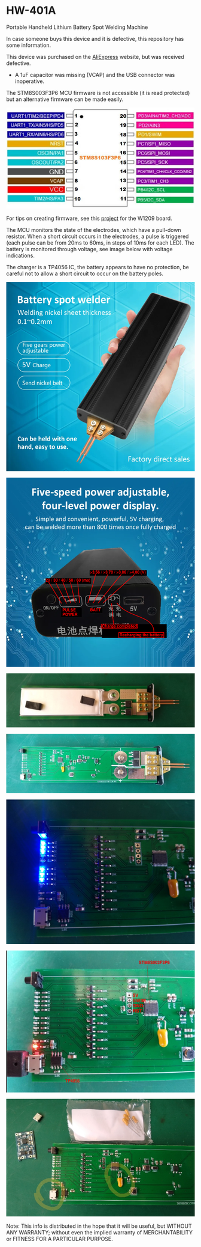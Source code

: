 # HW-401A
Portable Handheld Lithium Battery Spot Welding Machine

In case someone buys this device and it is defective, this repository has some information.

This device was purchased on the [AliExpress](https://www.aliexpress.com/item/1005005807287144.html) website, but was received defective.
- A 1uF capacitor was missing (VCAP) and the USB connector was inoperative.

The STM8S003F3P6 MCU firmware is not accessible (it is read protected) but an alternative firmware can be made easily.

![img](https://raw.githubusercontent.com/rtek1000/HW-401A/main/Doc/STM8S003F3P6.jpeg)

For tips on creating firmware, see this [project](https://github.com/rtek1000/W1209-firmware-modified) for the W1209 board.

The MCU monitors the state of the electrodes, which have a pull-down resistor. When a short circuit occurs in the electrodes, a pulse is triggered (each pulse can be from 20ms to 60ms, in steps of 10ms for each LED). The battery is monitored through voltage, see image below with voltage indications.

The charger is a TP4056 IC, the battery appears to have no protection, be careful not to allow a short circuit to occur on the battery poles.

![img](https://raw.githubusercontent.com/rtek1000/HW-401A/main/Doc/Image1.png)

![img](https://raw.githubusercontent.com/rtek1000/HW-401A/main/Doc/Image2.png)

![img](https://raw.githubusercontent.com/rtek1000/HW-401A/main/Doc/Board2.jpg)

![img](https://raw.githubusercontent.com/rtek1000/HW-401A/main/Doc/Board1.jpg)

![img](https://raw.githubusercontent.com/rtek1000/HW-401A/main/Doc/LEDs.jpg)

![img](https://raw.githubusercontent.com/rtek1000/HW-401A/main/Doc/Charger.jpg)

![img](https://raw.githubusercontent.com/rtek1000/HW-401A/main/Doc/Defects.jpg)

Note: This info is distributed in the hope that it will be useful, but WITHOUT ANY WARRANTY; without even the implied warranty of MERCHANTABILITY or FITNESS FOR A PARTICULAR PURPOSE.
